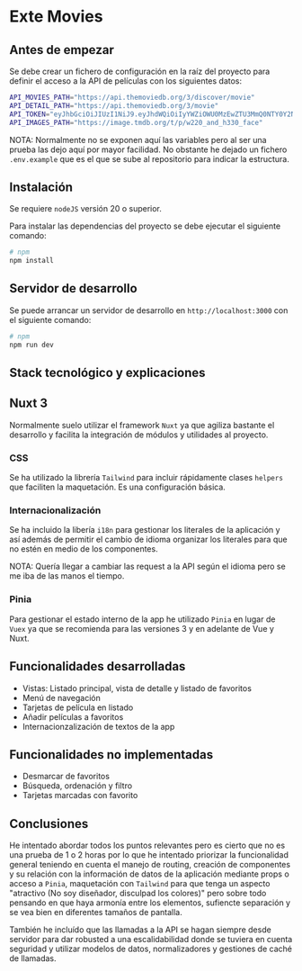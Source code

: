 # Exte Movies

## Antes de empezar

Se debe crear un fichero de configuración en la raíz del proyecto para definir el acceso a la API de películas con los siguientes datos:

```bash
API_MOVIES_PATH="https://api.themoviedb.org/3/discover/movie"
API_DETAIL_PATH="https://api.themoviedb.org/3/movie"
API_TOKEN="eyJhbGciOiJIUzI1NiJ9.eyJhdWQiOiIyYWZiOWU0MzEwZTU3MmQ0NTY0Y2NjMjU1ZDI2NzMyMiIsInN1YiI6IjY1NTM1MjM1ZDRmZTA0MDEzOTgxMjVmNyIsInNjb3BlcyI6WyJhcGlfcmVhZCJdLCJ2ZXJzaW9uIjoxfQ.CEYYvydoCUUJgTR7eskapz3sGiU-Y8gjzE9nmJMXOdE"
API_IMAGES_PATH="https://image.tmdb.org/t/p/w220_and_h330_face"
```
NOTA: Normalmente no se exponen aquí las variables pero al ser una prueba las dejo aquí por mayor facilidad. No obstante he dejado un fichero `.env.example` que es el que se sube al repositorio para indicar la estructura.

## Instalación

Se requiere `nodeJS` versión 20 o superior.

Para instalar las dependencias del proyecto se debe ejecutar el siguiente comando:

```bash
# npm
npm install
```

## Servidor de desarrollo

Se puede arrancar un servidor de desarrollo en `http://localhost:3000` con el siguiente comando:

```bash
# npm
npm run dev
```

## Stack tecnológico y explicaciones

## Nuxt 3

Normalmente suelo utilizar el framework `Nuxt` ya que agiliza bastante el desarrollo y facilita la integración de módulos y utilidades al proyecto.

### CSS

Se ha utilizado la librería `Tailwind` para incluir rápidamente clases `helpers` que faciliten la maquetación. Es una configuración básica.

### Internacionalización

Se ha incluido la libería `i18n` para gestionar los literales de la aplicación y así además de permitir el cambio de idioma organizar los literales para que no estén en medio de los componentes.

NOTA: Quería llegar a cambiar las request a la API según el idioma pero se me iba de las manos el tiempo.

### Pinia

Para gestionar el estado interno de la app he utilizado `Pinia` en lugar de `Vuex` ya que se recomienda para las versiones 3 y en adelante de Vue y Nuxt.

## Funcionalidades desarrolladas

* Vistas: Listado principal, vista de detalle y listado de favoritos
* Menú de navegación
* Tarjetas de película en listado
* Añadir películas a favoritos
* Internacionzalización de textos de la app

## Funcionalidades no implementadas

* Desmarcar de favoritos
* Búsqueda, ordenación y filtro
* Tarjetas marcadas con favorito

## Conclusiones

He intentado abordar todos los puntos relevantes pero es cierto que no es una prueba de 1 o 2 horas por lo que he intentado priorizar la funcionalidad general teniendo en cuenta el manejo de routing, creación de componentes y su relación con la información de datos de la aplicación mediante props o acceso a `Pinia`, maquetación con `Tailwind` para que tenga un aspecto "atractivo (No soy diseñador, disculpad los colores)" pero sobre todo pensando en que haya armonía entre los elementos, sufiencte separación y se vea bien en diferentes tamaños de pantalla.

También he incluído que las llamadas a la API se hagan siempre desde servidor para dar robusted a una escalidabilidad donde se tuviera en cuenta seguridad y utilizar modelos de datos, normalizadores y gestiones de caché de llamadas.
